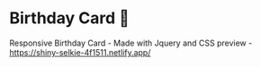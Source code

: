 # Birthday Card 🎂 
Responsive Birthday Card - Made with Jquery and CSS
preview - https://shiny-selkie-4f1511.netlify.app/
